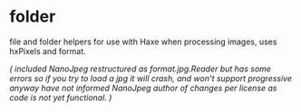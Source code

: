 # folder

file and folder helpers for use with Haxe when processing images, uses hxPixels and format.

_( included NanoJpeg restructured as format.jpg.Reader but has some errors so if you try to load a jpg it will crash, and won't support progressive anyway have not informed NanoJpeg author of changes per license as code is not yet functional. )_

